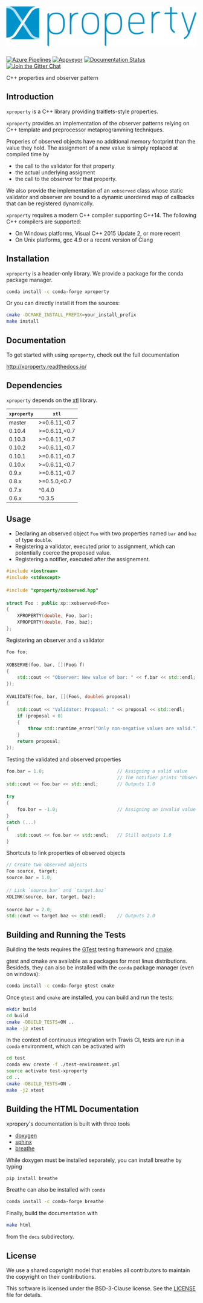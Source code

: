 # ![xproperty](docs/source/xproperty.svg)

[![Azure Pipelines](https://dev.azure.com/jupyter-xeus/jupyter-xeus/_apis/build/status/jupyter-xeus.xproperty?branchName=master)](https://dev.azure.com/jupyter-xeus/jupyter-xeus/_build/latest?definitionId=8&branchName=master)
[![Appveyor](https://ci.appveyor.com/api/projects/status/0cbb1v1tgte5b7pk?svg=true)](https://ci.appveyor.com/project/jupyter-xeus/xproperty)
[![Documentation Status](http://readthedocs.org/projects/xproperty/badge/?version=latest)](https://xproperty.readthedocs.io/en/latest/?badge=latest)
[![Join the Gitter Chat](https://badges.gitter.im/Join%20Chat.svg)](https://gitter.im/QuantStack/Lobby?utm_source=badge&utm_medium=badge&utm_campaign=pr-badge&utm_content=badge)

C++ properties and observer pattern

## Introduction

`xproperty` is a C++ library providing traitlets-style properties.

`xproperty` provides an implementation of the observer patterns relying on C++ template and preprocessor metaprogramming techniques.

Properies of observed objects have no additional memory footprint than the value they hold. The assignment of a new value is simply
replaced at compiled time by

- the call to the validator for that property
- the actual underlying assigment
- the call to the observor for that property.

We also provide the implementation of an `xobserved` class whose static validator and observer are bound to a dynamic unordered map
of callbacks that can be registered dynamically.

`xproperty` requires a modern C++ compiler supporting C++14. The following C++ compilers are supported:

- On Windows platforms, Visual C++ 2015 Update 2, or more recent
- On Unix platforms, gcc 4.9 or a recent version of Clang

## Installation

`xproperty` is a header-only library. We provide a package for the conda package manager.

```bash
conda install -c conda-forge xproperty
```

Or you can directly install it from the sources:

```bash
cmake -DCMAKE_INSTALL_PREFIX=your_install_prefix
make install
```

## Documentation

To get started with using `xproperty`, check out the full documentation

http://xproperty.readthedocs.io/

## Dependencies

`xproperty` depends on the [xtl](https://github.com/xtensor-stack/xtl) library.

| `xproperty` |     `xtl`     |
|-------------|---------------|
|   master    | >=0.6.11,<0.7 |
|   0.10.4    | >=0.6.11,<0.7 |
|   0.10.3    | >=0.6.11,<0.7 |
|   0.10.2    | >=0.6.11,<0.7 |
|   0.10.1    | >=0.6.11,<0.7 |
|   0.10.x    | >=0.6.11,<0.7 |
|   0.9.x     | >=0.6.11,<0.7 |
|   0.8.x     | >=0.5.0,<0.7  |
|   0.7.x     | ^0.4.0        |
|   0.6.x     | ^0.3.5        |

## Usage

- Declaring an observed object `Foo` with two properties named `bar` and `baz` of type `double`.
- Registering a validator, executed prior to assignment, which can potentially coerce the proposed value.
- Registering a notifier, executed after the assignement.

```cpp
#include <iostream>
#include <stdexcept>

#include "xproperty/xobserved.hpp"

struct Foo : public xp::xobserved<Foo>
{
    XPROPERTY(double, Foo, bar);
    XPROPERTY(double, Foo, baz);
};
```

Registering an observer and a validator

```cpp
Foo foo;

XOBSERVE(foo, bar, [](Foo& f)
{
    std::cout << "Observer: New value of bar: " << f.bar << std::endl;
});

XVALIDATE(foo, bar, [](Foo&, double& proposal)
{
    std::cout << "Validator: Proposal: " << proposal << std::endl;
    if (proposal < 0)
    {
        throw std::runtime_error("Only non-negative values are valid.");
    }
    return proposal;
});
```

Testing the validated and observed properties

```cpp
foo.bar = 1.0;                           // Assigning a valid value
                                         // The notifier prints "Observer: New value of bar: 1"
std::cout << foo.bar << std::endl;       // Outputs 1.0

try
{
    foo.bar = -1.0;                      // Assigning an invalid value
}
catch (...)
{
    std::cout << foo.bar << std::endl;   // Still outputs 1.0
}
```

Shortcuts to link properties of observed objects

```cpp
// Create two observed objects
Foo source, target;
source.bar = 1.0;

// Link `source.bar` and `target.baz`
XDLINK(source, bar, target, baz);

source.bar = 2.0;
std::cout << target.baz << std::endl;    // Outputs 2.0
```

## Building and Running the Tests

Building the tests requires the [GTest](https://github.com/google/googletest) testing framework and [cmake](https://cmake.org).

gtest and cmake are available as a packages for most linux distributions. Besideds, they can also be installed with the `conda` package manager (even on windows):

```bash
conda install -c conda-forge gtest cmake
```

Once `gtest` and `cmake` are installed, you can build and run the tests:

```bash
mkdir build
cd build
cmake -DBUILD_TESTS=ON ..
make -j2 xtest
```

In the context of continuous integration with Travis CI, tests are run in a `conda` environment, which can be activated with

```bash
cd test
conda env create -f ./test-environment.yml
source activate test-xproperty
cd ..
cmake -DBUILD_TESTS=ON .
make -j2 xtest
```

## Building the HTML Documentation

xpropery's documentation is built with three tools

 - [doxygen](http://www.doxygen.org)
 - [sphinx](http://www.sphinx-doc.org)
 - [breathe](https://breathe.readthedocs.io)

While doxygen must be installed separately, you can install breathe by typing

```bash
pip install breathe
```

Breathe can also be installed with `conda`

```bash
conda install -c conda-forge breathe
```

Finally, build the documentation with

```bash
make html
```

from the `docs` subdirectory.

## License

We use a shared copyright model that enables all contributors to maintain the
copyright on their contributions.

This software is licensed under the BSD-3-Clause license. See the [LICENSE](LICENSE) file for details.
